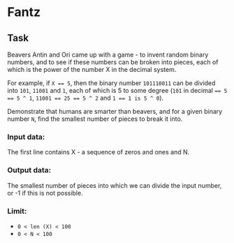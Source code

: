 
# Fantz

## Task

Beavers Antin and Ori came up with a game - to invent random binary numbers, and to see if these numbers can be broken into pieces, each of which is the power of the number X in the decimal system.

For example, if `X == 5`, then the binary number `101110011` can be divided into `101`, `11001` and `1`, each of which is 5 to some degree (`101` in decimal `== 5 == 5 ^ 1`, `11001 == 25 == 5 ^ 2` and `1 == 1 is 5 ^ 0`).

Demonstrate that humans are smarter than beavers, and for a given binary number `N`, find the smallest number of pieces to break it into.

### Input data:
   The first line contains X - a sequence of zeros and ones and N.

### Output data:
   The smallest number of pieces into which we can divide the input number, or -1 if this is not possible.

### Limit:
   + `0 < len (X) < 100`
   + `0 < N < 100`
